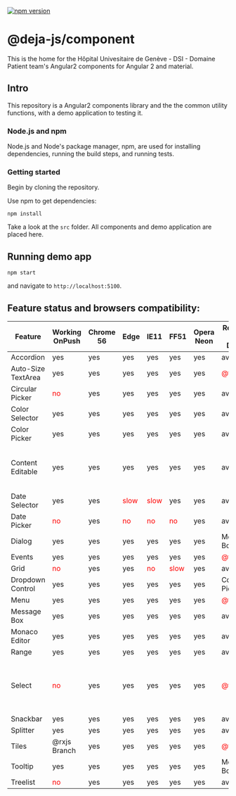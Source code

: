[![npm version](https://badge.fury.io/js/%40deja-js%2Fcomponent.svg)](https://www.npmjs.com/package/@deja-js/component)

# @deja-js/component
This is the home for the Hôpital Univesitaire de Genève - DSI - Domaine Patient team's Angular2 components for Angular 2 and material. 


## Intro

This repository is a Angular2 components library and the the common utility functions, with a demo application to testing it.

### Node.js and npm

Node.js and Node's package manager, npm, are used for installing dependencies,
running the build steps, and running tests.

### Getting started 

Begin by cloning the repository.

Use npm to get dependencies:

`npm install`

Take a look at the `src` folder. All components and demo application are placed here. 


## Running demo app 

`npm start`

and navigate to `http://localhost:5100`.


## Feature status and browsers compatibility:

| Feature            | Working OnPush| Chrome 56 | Edge | IE11 | FF51 | Opera Neon | Readme and Demo | Note           |
|--------------------|---------------|-----------|------|------|------|------------|-----------------|----------------|
| Accordion          |            yes|        yes|   yes|   yes|   yes|         yes|        available|                |
| Auto-Size TextArea |            yes|        yes|   yes|   yes|   yes|         yes|<span style="color:red">@todo</span>| |
| Circular Picker  |<span style="color:red">no</span>|yes|yes|yes|yes|yes|available| |
| Color Selector   |yes|yes|yes|yes|yes|yes|available| |
| Color Picker     |yes|yes|yes|yes|yes|yes|available| |
| Content Editable |yes|yes|yes|yes|yes|yes|available|New line issue on IE11. IE11 add p instead br |
| Date Selector    |yes|yes|<span style="color:red">slow</span>|<span style="color:red">slow</span>|yes|yes|available| |
| Date Picker      |<span style="color:red">no</span>|yes|<span style="color:red">no</span>|<span style="color:red">no</span>|<span style="color:red">no</span>|yes|available| |
| Dialog           |yes|yes|yes|yes|yes|yes|Message Box| |
| Events           |yes|yes|yes|yes|yes|yes|<span style="color:red">@todo</span>| |
| Grid             |<span style="color:red">no</span>|yes|yes|<span style="color:red">no</span>|<span style="color:red">slow</span>|yes|available| |
| Dropdown Control |yes|yes|yes|yes|yes|yes|Color Picker| |
| Menu             |yes|yes|yes|yes|yes|yes|<span style="color:red">@todo</span>| |
| Message Box      |yes|yes|yes|yes|yes|yes|available| |
| Monaco Editor    |yes|yes|yes|yes|yes|yes|available| |
| Range            |yes|yes|yes|yes|yes|yes|available| |
| Select           |<span style="color:red">no</span>|yes|yes|yes|yes|yes|<span style="color:red">@todo</span>|Place Holder placement in FF, Edge and IE11 |
| Snackbar         |yes|yes|yes|yes|yes|yes|available| |
| Splitter         |yes|yes|yes|yes|yes|yes|available| |
| Tiles            |@rxjs Branch|yes|yes|yes|yes|yes|<span style="color:red">@todo</span>| |
| Tooltip          |yes|yes|yes|yes|yes|yes|Message Box| |
| Treelist         |<span style="color:red">no</span>|yes|yes|yes|yes|yes|available| |
